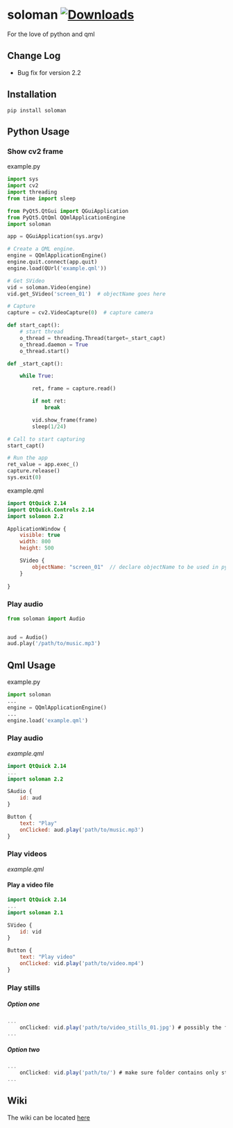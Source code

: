 # soloman    [![Downloads](https://pepy.tech/badge/soloman)](https://pepy.tech/project/soloman)
For the love of python and qml

## Change Log
* Bug fix for version 2.2



## Installation
    pip install soloman



## Python Usage

### Show cv2 frame

example.py

```python
import sys
import cv2
import threading
from time import sleep

from PyQt5.QtGui import QGuiApplication
from PyQt5.QtQml QQmlApplicationEngine
import soloman

app = QGuiApplication(sys.argv)

# Create a QML engine.
engine = QQmlApplicationEngine()
engine.quit.connect(app.quit)
engine.load(QUrl('example.qml'))

# Get SVideo
vid = soloman.Video(engine)
vid.get_SVideo('screen_01')  # objectName goes here

# Capture
capture = cv2.VideoCapture(0)  # capture camera

def start_capt():
    # start thread
    o_thread = threading.Thread(target=_start_capt)
    o_thread.daemon = True
    o_thread.start()

def _start_capt():

    while True:

        ret, frame = capture.read()

        if not ret:
            break

        vid.show_frame(frame)
        sleep(1/24)

# Call to start capturing
start_capt()

# Run the app
ret_value = app.exec_()
capture.release()
sys.exit(0)
```

example.qml

```qml
import QtQuick 2.14
import QtQuick.Controls 2.14
import solomon 2.2

ApplicationWindow {
	visible: true
	width: 800
	height: 500

    SVideo {
        objectName: "screen_01"  // declare objectName to be used in python
    }
    
}
```





### Play audio
```python
from soloman import Audio


aud = Audio()
aud.play('/path/to/music.mp3')
```

## Qml Usage
example.py
```python
import soloman
...
engine = QQmlApplicationEngine()
...
engine.load('example.qml')

```

### Play audio
*example.qml*

```qml
import QtQuick 2.14
...
import soloman 2.2

SAudio {
    id: aud
}

Button {
    text: "Play"
    onClicked: aud.play('path/to/music.mp3')
}

```

### Play videos
*example.qml*

#### Play a video file

```qml
import QtQuick 2.14
...
import soloman 2.1

SVideo {
    id: vid
}

Button {
    text: "Play video"
    onClicked: vid.play('path/to/video.mp4')
}
```

### Play stills

##### Option one

```qml
...
    onClicked: vid.play('path/to/video_stills_01.jpg') # possibly the first image
...
```

##### Option two

```qml
...
    onClicked: vid.play('path/to/') # make sure folder contains only stills
...
```





## Wiki

The wiki can be located [here](https://github.com/deuteronomy-works/soloman/wiki)
